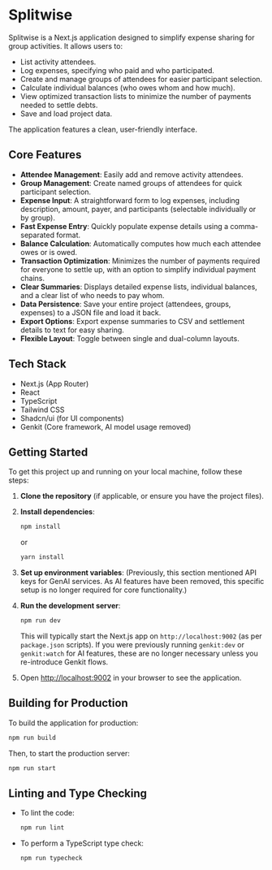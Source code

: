 
# Splitwise

Splitwise is a Next.js application designed to simplify expense sharing for group activities. It allows users to:

- List activity attendees.
- Log expenses, specifying who paid and who participated.
- Create and manage groups of attendees for easier participant selection.
- Calculate individual balances (who owes whom and how much).
- View optimized transaction lists to minimize the number of payments needed to settle debts.
- Save and load project data.

The application features a clean, user-friendly interface.

## Core Features

- **Attendee Management**: Easily add and remove activity attendees.
- **Group Management**: Create named groups of attendees for quick participant selection.
- **Expense Input**: A straightforward form to log expenses, including description, amount, payer, and participants (selectable individually or by group).
- **Fast Expense Entry**: Quickly populate expense details using a comma-separated format.
- **Balance Calculation**: Automatically computes how much each attendee owes or is owed.
- **Transaction Optimization**: Minimizes the number of payments required for everyone to settle up, with an option to simplify individual payment chains.
- **Clear Summaries**: Displays detailed expense lists, individual balances, and a clear list of who needs to pay whom.
- **Data Persistence**: Save your entire project (attendees, groups, expenses) to a JSON file and load it back.
- **Export Options**: Export expense summaries to CSV and settlement details to text for easy sharing.
- **Flexible Layout**: Toggle between single and dual-column layouts.

## Tech Stack

- Next.js (App Router)
- React
- TypeScript
- Tailwind CSS
- Shadcn/ui (for UI components)
- Genkit (Core framework, AI model usage removed)

## Getting Started

To get this project up and running on your local machine, follow these steps:

1.  **Clone the repository** (if applicable, or ensure you have the project files).
2.  **Install dependencies**:
    ```bash
    npm install
    ```
    or
    ```bash
    yarn install
    ```
3.  **Set up environment variables**:
    (Previously, this section mentioned API keys for GenAI services. As AI features have been removed, this specific setup is no longer required for core functionality.)

4.  **Run the development server**:
    ```bash
    npm run dev
    ```
    This will typically start the Next.js app on `http://localhost:9002` (as per `package.json` scripts). If you were previously running `genkit:dev` or `genkit:watch` for AI features, these are no longer necessary unless you re-introduce Genkit flows.

5.  Open [http://localhost:9002](http://localhost:9002) in your browser to see the application.

## Building for Production

To build the application for production:

```bash
npm run build
```

Then, to start the production server:

```bash
npm run start
```

## Linting and Type Checking

- To lint the code:
  ```bash
  npm run lint
  ```
- To perform a TypeScript type check:
  ```bash
  npm run typecheck
  ```
